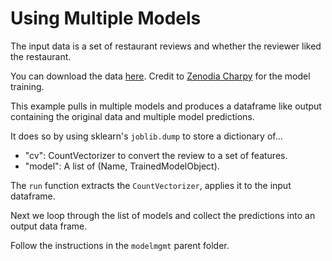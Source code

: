 # Using Multiple Models

The input data is a set of restaurant reviews and whether the reviewer liked the restaurant.

You can download the data [here](https://www.kaggle.com/c/restaurant-reviews/data).  Credit to [Zenodia Charpy](https://github.com/Zenodia) for the model training.

This example pulls in multiple models and produces a dataframe like output containing the original data and multiple model predictions.

It does so by using sklearn's `joblib.dump` to store a dictionary of...

* "cv": CountVectorizer to convert the review to a set of features.
* "model": A list of (Name, TrainedModelObject).

The `run` function extracts the `CountVectorizer`, applies it to the input dataframe.

Next we loop through the list of models and collect the predictions into an output data frame.

Follow the instructions in the `modelmgmt` parent folder.